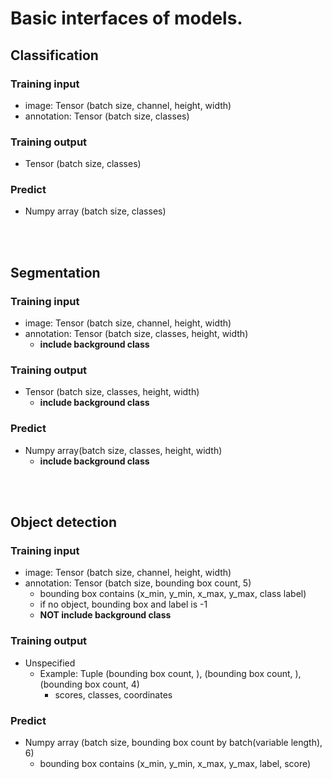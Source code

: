 # Basic interfaces of models.
## Classification
### Training input
- image: Tensor (batch size, channel, height, width)
- annotation: Tensor (batch size, classes)

### Training output
- Tensor (batch size, classes)

### Predict
- Numpy array (batch size, classes)


<br/><br/>


## Segmentation
### Training input
- image: Tensor (batch size, channel, height, width)
- annotation: Tensor (batch size, classes, height, width)
    - <b>include background class</b>

### Training output
- Tensor (batch size, classes, height, width)
    - <b>include background class</b>

### Predict
- Numpy array(batch size, classes, height, width)
    - <b>include background class</b>


<br/><br/>


## Object detection
### Training input
- image: Tensor (batch size, channel, height, width)
- annotation: Tensor (batch size, bounding box count, 5)
    - bounding box contains (x_min, y_min, x_max, y_max, class label)
    - if no object, bounding box and label is -1
    - <b>NOT include background class</b>
    

### Training output
- Unspecified
    - Example: Tuple (bounding box count, ), (bounding box count, ), (bounding box count, 4)
        - scores, classes, coordinates
        
### Predict
- Numpy array (batch size, bounding box count by batch(variable length), 6)
    - bounding box contains (x_min, y_min, x_max, y_max, label, score)


<br/><br/>




